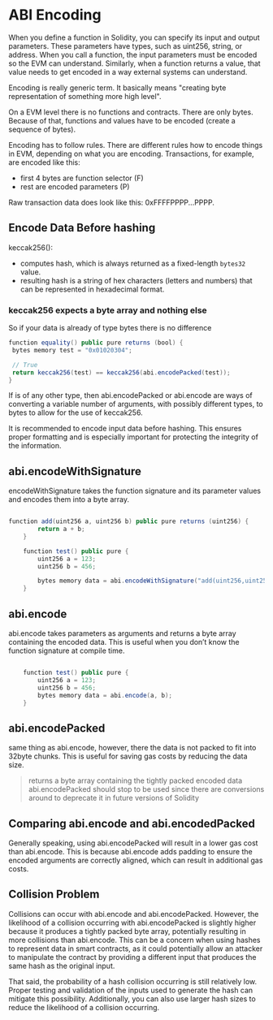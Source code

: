 # ABI Encoding

When you define a function in Solidity, you can specify its input and output parameters. 
These parameters have types, such as uint256, string, or address. When you call a function, the input parameters must be encoded so the EVM can understand. 
Similarly, when a function returns a value, that value needs to get encoded in a way external systems can understand.

Encoding is really generic term. It basically means "creating byte representation of something more high level".

On a EVM level there is no functions and contracts. There are only bytes.
Because of that, functions and values have to be encoded (create a sequence of bytes).

Encoding has to follow rules. There are different rules how to encode things in EVM, depending on what you are encoding. Transactions, for example, are encoded like this:

- first 4 bytes are function selector (F)
- rest are encoded parameters (P)

Raw transaction data does look like this: 0xFFFFPPPP...PPPP.

## Encode Data Before hashing

keccak256(): 
- computes hash, which is always returned as a fixed-length `bytes32` value.
- resulting hash is a string of hex characters (letters and numbers) that can be represented in hexadecimal format.

### keccak256 expects a byte array and nothing else

So if your data is already of type bytes there is no difference

```java 
function equality() public pure returns (bool) {
 bytes memory test = "0x01020304";

 // True
 return keccak256(test) == keccak256(abi.encodePacked(test));
}

```

If <data input> is of any other type, then abi.encodePacked or abi.encode are ways of converting a variable number of arguments, with possibly different types, to bytes to allow for the use of keccak256.

It is recommended to encode input data before hashing.
This ensures proper formatting and is especially important for protecting the integrity of the information.

## abi.encodeWithSignature

encodeWithSignature takes the function signature and its parameter values and encodes them into a byte array.

```java

function add(uint256 a, uint256 b) public pure returns (uint256) {
        return a + b;
    }

    function test() public pure {
        uint256 a = 123;
        uint256 b = 456;

        bytes memory data = abi.encodeWithSignature("add(uint256,uint256)", a, b);
    }
```

## abi.encode

abi.encode takes parameters as arguments and returns a byte array containing the encoded data.
This is useful when you don’t know the function signature at compile time.

```java 

    function test() public pure {
        uint256 a = 123;
        uint256 b = 456;
        bytes memory data = abi.encode(a, b);
    }
```

## abi.encodePacked

same thing as abi.encode, however, there the data is not packed to fit into 32byte chunks.
This is useful for saving gas costs by reducing the data size.

> returns a byte array containing the tightly packed encoded data
> abi.encodePacked should stop to be used since there are conversions around to deprecate it in future versions of Solidity

## Comparing abi.encode and abi.encodedPacked

Generally speaking, using abi.encodePacked will result in a lower gas cost than abi.encode. 
This is because abi.encode adds padding to ensure the encoded arguments are correctly aligned, which can result in additional gas costs.

## Collision Problem

Collisions can occur with abi.encode and abi.encodePacked. However, the likelihood of a collision occurring with abi.encodePacked is slightly higher because it produces a tightly packed byte array, potentially resulting in more collisions than abi.encode. This can be a concern when using hashes to represent data in smart contracts, as it could potentially allow an attacker to manipulate the contract by providing a different input that produces the same hash as the original input.

That said, the probability of a hash collision occurring is still relatively low. Proper testing and validation of the inputs used to generate the hash can mitigate this possibility. Additionally, you can also use larger hash sizes to reduce the likelihood of a collision occurring.

